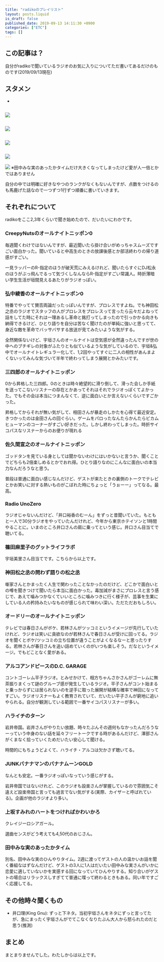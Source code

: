 ```yaml
---
title: "radikoのプレイリスト"
layout: posts.liquid
is_draft: false
published_date: 2019-09-13 14:11:30 +0900
categories: ["ETC"]
tags: []
---
```


## この記事は？
自分がradikoで聞いているラジオのお気に入りについてただ書いてあるだけのものです(2019/09/13現在)

## スタメン
- 
![](/public/images/2019/09/IMG_8064-665x1024.jpg)
- 
![](/public/images/2019/09/IMG_8065-664x1024.jpg)
- 
![](/public/images/2019/09/IMG_8066-663x1024.jpg)
- 
![](/public/images/2019/09/IMG_8067-671x1024.jpg)
- 
![](/public/images/2019/09/IMG_8068-1024x511.jpg)
※田中みな実のあったかタイムだけ大きくなってしまったけど愛が人一倍とかではありません

自分の中では明確に好きなやつのランクがなくもないんですが、点数をつけるのも馬鹿げた話なので一つずつ1行ずつ順番に書いていきます。

## それぞれについて
radikoをここ2,3年くらいで聞き始めたので、だいたいにわかです。

### CreepyNutsのオールナイトニッポン0
毎週聞くわけではないんですが、最近聞いたら掛け合いがめっちゃスムーズですごい面白かった。聞いていると中高生のときの放課後感とか部活終わりの帰り道感がすごい。

一見ラッパーのR-指定のほうが破天荒にみえるけれど、聞いたらすぐにDJ松永のほうがぶっ飛んでるって気づくしなんならR-指定がすごい常識人。時折薄暗い学生生活が垣間見えるあたりがラジオっぽい。

### 弘中綾香のオールナイトニッポン0
特番でやってて賛否両論だったっぽいんですが、プロレスですよね。でも神田松之丞のラジオでスタッフの人がプロレスをプロレスって言ったら云々だよねって話をしてた時にそれは一理あるし革命と銘打ってしまったので引っかかる向きも納得できるけど、ひとり語りを自分は苦なく聞けたのが単純に強いと思ってて、身近な敵を革命でバッサバサする放送が見てみたいような気がする。

全然関係ないけど、宇垣さんのオールナイトは空気感が全然違ったんですが世の中へのブチギレの対象がふたりとも似ているような気がしているので、宇垣&弘中でオールナイトレギュラー化して、1,2回やってすぐに二人の相性があんまよくないってみんな気づいて半年で終わってしまう展開とかみたいです。

### 三四郎のオールナイトニッポン
0から昇格した三四郎。0のときは時々絶望的に滑り倒して、滑った会しか手紙を送ってこないリスナーの存在とかあってそれはそれでラジオっぽくてよかった。でもその会は本当につまんなくて、逆に面白いとか言えないくらいですごかった。

昇格してからそれが無い気がして、相田さんが暴走のしかたを心得て最近安定。きつかったのは金田さんの回ぐらい。ゲームをパロったなんたらかんたらビカムヒューマンのコーナーがすごい好きだった。しかし終わってしまった。時折サイコパスなリスナーからのお便りが現れる

### 佐久間宣之のオールナイトニッポン
ゴッドタンを見ている身としては聞かないわけにはいかないと言うか、聞くことでどちらも2倍楽しめるとかでおれ得。ひとり語りなのにこんなに面白いの本当力なんだろうなと思う。

普段は普通に面白い感じなんだけど、ゲストが来たときの裏側のトークでテレビとかお笑いに対する熱いものがこぼれた時にちょっと「うぉーー」ってなる。最高。

### Radio UnoZero
ラジオじゃないんだけど、「井口裕香のむーん」をずっと昔聞いていた。もともと一人で30分ラジオをやっていたんだけれど、今年から東京ホテイソンと1時間やることに。いまのところ井口さんの肩に乗ってという感じ。井口さん目当てで聴いてる。

### 篠田麻里子のグットライフラボ
宇垣美里さん目当てです。こちらから以上です。

### 神田松之丞の問わず語りの松之丞
噺家さんとかまったく人生で関わったことなかったのだけど、どこかで面白いとの噂を聞きつけて聞いたら本当に面白かった。毒加減がまさにプロレスと言う感じで、あえて噛みつかなくていいところに噛みつきに行く様子が、芸事を生業にしている人の矜持みたいなものが感じられて味わい深い。ただただおもしろい。

### オードリーのオールナイトニッポン
テレビでは春日さんがボケ、若林さんがツッコミというイメージが先行していたけれど、ラジオは笑いに貪欲なのが若林さんで春日さんが受けに回ってる。ラジオを聞くとボケ/ツッコミの立ち位置が違うことがよくなるなーと思ったりする。若林さんが春日さんを追い詰めていくのがいつも楽しそう。だなというイメージ。でもどことなく愛がある。

### アルコアンドピースのD.C. GARAGE
コントゴーレム平子ラジオ。とみせかけて、相方ちゃんさかさんがゴーレムに無茶振りまくって謎のグルーブ感が発生しているラジオ。平子さんがコント始まると乗っからずには居られないのを逆手に取った展開が結構な確率で神回になってすごい。ラジオリスナーもよく教育されていて、だいたい平子さんが窮地に追いやられる。自分が観測している範囲で一番サイコパスリスナーが多い。

### ハライチのターン
岩井帝国。岩井さんがやりたい放題、時々たぶんその週何もなかったんだろうなーっていう中身のない話を延々フリートークでする時があるんだけど、澤部さんがくまなく拾っていくためだいたい安心して聞ける。

時間的にもちょうどよくて、ハライチ・アルコは欠かさず聴いてる。

### JUNKバナナマンのバナナムーンGOLD
なんとも安定。一番ラジオっぽいなっていう感じがする。

岩井帝国ではないけれど、このラジオも設楽さんが掌握しているので雰囲気こそ違えど設楽帝国と言っても過言でない気がする(実際、カイザーと呼ばれている)。企画が他のラジオより多い。

### 上坂すみれのハートをつければかわいかろ
クレイジーロシアガール。

選曲センスがどう考えても4,50代のおじさん。

### 田中みな実のあったかタイム
別名、田中みな実のひんやりタイム。2週に渡ってゲストの人の温かいお話を聞く番組なはずなんだけど、ゲストの3人に1人はだいたい田中みな実さんがいかに恋愛に適していないかを実感する回になっていてひんやりする。知り合いがゲストの場合はリラックスしすぎてて普通に喋って終わるときもある。同い年ですごく応援してる。

## その他時々聞くもの
- 井口理(King Gnu): ずっと下ネタ。当初宇垣さんをネタにずっと言ってたが、急にまったく宇垣さんがでてこなくなりたぶん大人から怒られたのだと思う(推測)
## まとめ
まとまりませんでした。わたしからは以上です。


